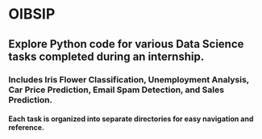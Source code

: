 # OIBSIP
## Explore Python code for various Data Science tasks completed during an internship. 
### Includes Iris Flower Classification, Unemployment Analysis, Car Price Prediction, Email Spam Detection, and Sales Prediction. 
#### Each task is organized into separate directories for easy navigation and reference.
